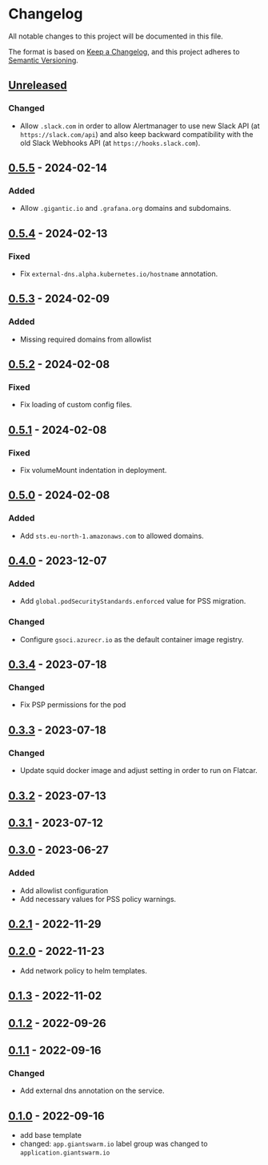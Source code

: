 # Changelog

All notable changes to this project will be documented in this file.

The format is based on [Keep a Changelog](https://keepachangelog.com/en/1.0.0/),
and this project adheres to [Semantic Versioning](https://semver.org/spec/v2.0.0.html).

## [Unreleased]

### Changed

- Allow `.slack.com` in order to allow Alertmanager to use new Slack API (at `https://slack.com/api`) and also keep backward compatibility with the old Slack Webhooks API (at `https://hooks.slack.com`).

## [0.5.5] - 2024-02-14

### Added

- Allow `.gigantic.io` and `.grafana.org` domains and subdomains.

## [0.5.4] - 2024-02-13

### Fixed

- Fix `external-dns.alpha.kubernetes.io/hostname` annotation.

## [0.5.3] - 2024-02-09

### Added

- Missing required domains from allowlist

## [0.5.2] - 2024-02-08

### Fixed

- Fix loading of custom config files.

## [0.5.1] - 2024-02-08

### Fixed

- Fix volumeMount indentation in deployment.

## [0.5.0] - 2024-02-08

### Added

- Add `sts.eu-north-1.amazonaws.com` to allowed domains.

## [0.4.0] - 2023-12-07

### Added

- Add `global.podSecurityStandards.enforced` value for PSS migration.

### Changed

- Configure `gsoci.azurecr.io` as the default container image registry.

## [0.3.4] - 2023-07-18

### Changed

- Fix PSP permissions for the pod

## [0.3.3] - 2023-07-18

### Changed

- Update squid docker image and adjust setting in order to run on Flatcar.

## [0.3.2] - 2023-07-13

## [0.3.1] - 2023-07-12

## [0.3.0] - 2023-06-27

### Added

- Add allowlist configuration
- Add necessary values for PSS policy warnings.

## [0.2.1] - 2022-11-29

## [0.2.0] - 2022-11-23

- Add network policy to helm templates.

## [0.1.3] - 2022-11-02

## [0.1.2] - 2022-09-26

## [0.1.1] - 2022-09-16

### Changed

- Add external dns annotation on the service.

## [0.1.0] - 2022-09-16

- add base template
- changed: `app.giantswarm.io` label group was changed to `application.giantswarm.io`

[Unreleased]: https://github.com/giantswarm/squid-proxy-app/compare/v0.5.5...HEAD
[0.5.5]: https://github.com/giantswarm/squid-proxy-app/compare/v0.5.4...v0.5.5
[0.5.4]: https://github.com/giantswarm/squid-proxy-app/compare/v0.5.3...v0.5.4
[0.5.3]: https://github.com/giantswarm/squid-proxy-app/compare/v0.5.2...v0.5.3
[0.5.2]: https://github.com/giantswarm/squid-proxy-app/compare/v0.5.1...v0.5.2
[0.5.1]: https://github.com/giantswarm/squid-proxy-app/compare/v0.5.0...v0.5.1
[0.5.0]: https://github.com/giantswarm/squid-proxy-app/compare/v0.4.0...v0.5.0
[0.4.0]: https://github.com/giantswarm/squid-proxy-app/compare/v0.3.4...v0.4.0
[0.3.4]: https://github.com/giantswarm/squid-proxy-app/compare/v0.3.3...v0.3.4
[0.3.3]: https://github.com/giantswarm/squid-proxy-app/compare/v0.3.2...v0.3.3
[0.3.2]: https://github.com/giantswarm/squid-proxy-app/compare/v0.3.1...v0.3.2
[0.3.1]: https://github.com/giantswarm/squid-proxy-app/compare/v0.3.0...v0.3.1
[0.3.0]: https://github.com/giantswarm/squid-proxy-app/compare/v0.2.1...v0.3.0
[0.2.1]: https://github.com/giantswarm/squid-proxy-app/compare/v0.2.0...v0.2.1
[0.2.0]: https://github.com/giantswarm/squid-proxy-app/compare/v0.1.3...v0.2.0
[0.1.3]: https://github.com/giantswarm/squid-proxy-app/compare/v0.1.2...v0.1.3
[0.1.2]: https://github.com/giantswarm/squid-proxy-app/compare/v0.1.1...v0.1.2
[0.1.1]: https://github.com/giantswarm/squid-proxy-app/compare/v0.1.0...v0.1.1
[0.1.0]: https://github.com/giantswarm/squid-proxy-app/releases/tag/v0.1.0
